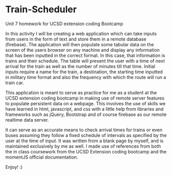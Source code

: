 # Train-Scheduler
Unit 7 homework for UCSD extension coding Bootcamp

In this activity I will be creating a web application which can take inputs from users in the form of text and store them in a remote database (firebase). The application will then populate some tabular data on the screen of the users browser on any machine and display any information that has been inputted in the correct format. In this case, that information is trains and their schedule. The table will present the user with a time of next arrival for the train as well as the number of minutes till that time. Initial inputs require a name for the train, a destination, the starting time inputted in military time format and also the frequency with which the route will run a train car.

This application is meant to serve as practice for me as a student at the UCSD extension coding bootcamp in making use of remote server features to populate persistent data on a webpage. This involves the use of skills we have learned in html, javascript, and css with a little help from libraries and frameworks such as jQuery, Bootstrap and of course firebase as our remote realtime data server.

It can serve as an accurate means to check arrival times for trains or even buses assuming they follow a fixed schedule of intervals as specified by the user at the time of input. It was written from a blank page by myself, and is maintained exclusively by me as well. I made use of references from both the in class coursework from the UCSD Extension coding bootcamp and the momentJS official documentation. 

Enjoy! :)